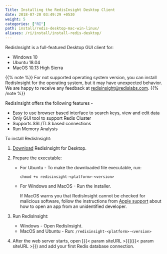 ```yaml
---
Title: Installing the RedisInsight Desktop Client
date: 2018-07-20 03:49:29 +0530
weight: 5
categories: ["RI"]
path: install/redis-desktop-mac-win-linux/
aliases: /ri/install/install-redis-desktop/
---
```

RedisInsight is a full-featured Desktop GUI client for:

- Windows 10
- Ubuntu 18.04
- MacOS 10.13 High Sierra

{{% note %}}
For not supported operating system version, you can install RedisInsight for the operating system, but it may have unexpected behavior.
We are happy to receive any feedback at redisinsight@redislabs.com.
{{% /note %}}

RedisInsight offers the following features -

- Easy to use browser based interface to search keys, view and edit data
- Only GUI tool to support Redis Cluster
- Supports SSL/TLS based connections
- Run Memory Analysis

To install RedisInsight:

1. [Download](https://redislabs.com/redisinsight/) RedisInsight for Desktop.
1. Prepare the executable:

    - For Ubuntu - To make the downloaded file executable, run:

        ```src
        chmod +x redisinsight-<platform>-<version>
        ```

    - For Windows and MacOS - Run the installer.

        If MacOS warns you that RedisInsight cannot be checked for malicious software,
        follow the instructions from [Apple support](https://support.apple.com/en-gb/HT202491) about how to open an app from an unidentified developer.

1. Run RedisInsight:

    - Windows - Open RedisInsight.
    - MacOS and Ubuntu - Run: `/redisinsight-<platform>-<version>`

1. After the web server starts, open [{{< param siteURL >}}]({{< param siteURL >}}) and add your first Redis database connection.
